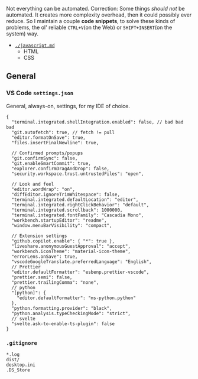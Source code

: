 Not everything can be automated. Correction: Some things _should not_ be automated. It creates more complexity overhead, then it could possibly ever reduce. So I maintain a couple **code snippets**, to solve these kinds of problems, the ol' reliable `CTRL+V`(on the Web) or `SHIFT+INSERT`(on the system) way.

- [`./javascript.md`](./javascript.md)
  - HTML
  - CSS

## General

### VS Code `settings.json`

General, always-on, settings, for my IDE of choice.

```jsonc
{
  "terminal.integrated.shellIntegration.enabled": false, // bad bad bad
  "git.autofetch": true, // fetch != pull
  "editor.formatOnSave": true,
  "files.insertFinalNewline": true,

  // Confirmed prompts/popups
  "git.confirmSync": false,
  "git.enableSmartCommit": true,
  "explorer.confirmDragAndDrop": false,
  "security.workspace.trust.untrustedFiles": "open",

  // Look and feel
  "editor.wordWrap": "on",
  "diffEditor.ignoreTrimWhitespace": false,
  "terminal.integrated.defaultLocation": "editor",
  "terminal.integrated.rightClickBehavior": "default",
  "terminal.integrated.scrollback": 1000000,
  "terminal.integrated.fontFamily": "Cascadia Mono",
  "workbench.startupEditor": "readme",
  "window.menuBarVisibility": "compact",

  // Extension settings
  "github.copilot.enable": { "*": true },
  "liveshare.anonymousGuestApproval": "accept",
  "workbench.iconTheme": "material-icon-theme",
  "errorLens.onSave": true,
  "vscodeGoogleTranslate.preferredLanguage": "English",
  // Prettier
  "editor.defaultFormatter": "esbenp.prettier-vscode",
  "prettier.semi": false,
  "prettier.trailingComma": "none",
  // python
  "[python]": {
    "editor.defaultFormatter": "ms-python.python"
  },
  "python.formatting.provider": "black",
  "python.analysis.typeCheckingMode": "strict",
  // svelte
  "svelte.ask-to-enable-ts-plugin": false
}
```

### `.gitignore`

```ignore
*.log
dist/
desktop.ini
.DS_Store
```
